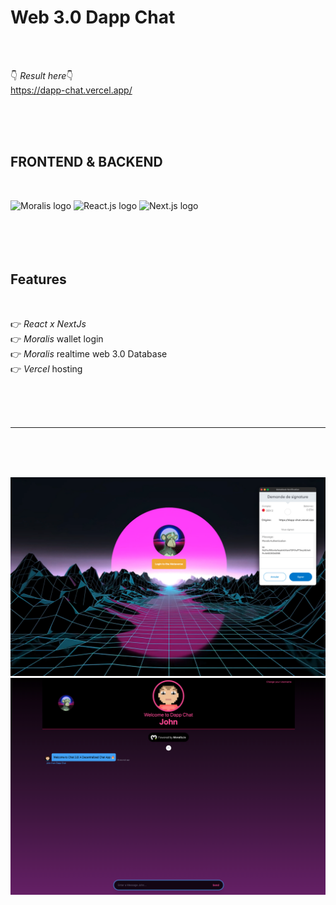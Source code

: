 <h1>Web 3.0 Dapp Chat</h1>
</br></br>

👇 <em>Result here</em>👇 </br>
https://dapp-chat.vercel.app/

</br></br></br>

<h2>FRONTEND & BACKEND</h2></br>

<img src="https://moralis.io/wp-content/uploads/2021/06/Moralis-Glass-Favicon.svg" width="100" alt="Moralis logo"> <img src="https://external-content.duckduckgo.com/iu/?u=https%3A%2F%2Flogos-download.com%2Fwp-content%2Fuploads%2F2016%2F09%2FReact_logo_wordmark.png&f=1&nofb=1" width="200" alt="React.js logo"> <img src="https://res.cloudinary.com/practicaldev/image/fetch/s--DWovAEyS--/c_imagga_scale,f_auto,fl_progressive,h_420,q_auto,w_1000/https://dev-to-uploads.s3.amazonaws.com/i/lr4rm1p2pcezmxqs5dqk.png" width="200" alt="Next.js logo">
</br></br></br></br></br>

<h2>Features</h2></br>

👉 <em>React x NextJs</em></br>
👉 <em>Moralis</em> wallet login</br>
👉 <em>Moralis</em> realtime web 3.0 Database</br>
👉 <em>Vercel</em> hosting

</br></br></br>

<hr class="line"></br></br></br>

<img src="https://github.com/ant-dep/web3-chat/blob/master/public/preview1.png?raw=true" width="1000" alt="Preview 1"> </br>
<img src="https://github.com/ant-dep/web3-chat/blob/master/public/preview2.png?raw=true" width="1000" alt="Preview 2">
